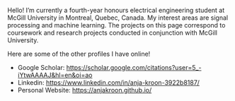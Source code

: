 Hello! I’m currently a fourth-year honours electrical engineering student at McGill University in Montreal, Quebec, Canada. My interest areas are signal processing and machine learning. The projects on this page correspond to coursework and research projects conducted in conjunction with McGill University.

Here are some of the other profiles I have online!

* Google Scholar: https://scholar.google.com/citations?user=5_-iYtwAAAAJ&hl=en&oi=ao
* Linkedin: https://www.linkedin.com/in/anja-kroon-3922b8187/
* Personal Website: https://anjakroon.github.io/


